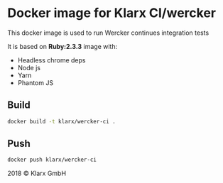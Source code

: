 # Docker image for Klarx CI/wercker

This docker image is used to run Wercker continues integration tests

It is based on **Ruby:2.3.3** image with:

* Headless chrome deps
* Node js
* Yarn
* Phantom JS

## Build

```bash
docker build -t klarx/wercker-ci .
```

## Push

```bash
docker push klarx/wercker-ci
```

2018 © Klarx GmbH 
